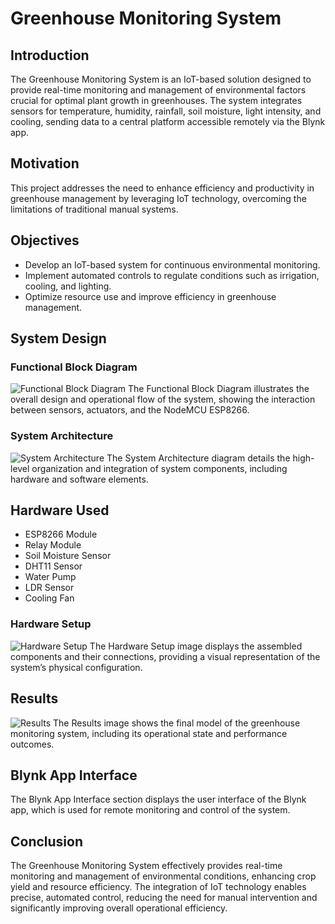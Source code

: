 # Greenhouse Monitoring System

## Introduction
The Greenhouse Monitoring System is an IoT-based solution designed to provide real-time monitoring and management of environmental factors crucial for optimal plant growth in greenhouses. The system integrates sensors for temperature, humidity, rainfall, soil moisture, light intensity, and cooling, sending data to a central platform accessible remotely via the Blynk app.

## Motivation
This project addresses the need to enhance efficiency and productivity in greenhouse management by leveraging IoT technology, overcoming the limitations of traditional manual systems.

## Objectives
- Develop an IoT-based system for continuous environmental monitoring.
- Implement automated controls to regulate conditions such as irrigation, cooling, and lighting.
- Optimize resource use and improve efficiency in greenhouse management.

## System Design

### Functional Block Diagram
![Functional Block Diagram](path/to/functional_block_diagram.jpg)
The Functional Block Diagram illustrates the overall design and operational flow of the system, showing the interaction between sensors, actuators, and the NodeMCU ESP8266.

### System Architecture
![System Architecture](path/to/system_architecture.jpg)
The System Architecture diagram details the high-level organization and integration of system components, including hardware and software elements.

## Hardware Used
- ESP8266 Module
- Relay Module
- Soil Moisture Sensor
- DHT11 Sensor
- Water Pump
- LDR Sensor
- Cooling Fan

### Hardware Setup
![Hardware Setup](path/to/hardware_setup.jpg)
The Hardware Setup image displays the assembled components and their connections, providing a visual representation of the system’s physical configuration.

## Results
![Results](path/to/results.jpg)
The Results image shows the final model of the greenhouse monitoring system, including its operational state and performance outcomes.

## Blynk App Interface
The Blynk App Interface section displays the user interface of the Blynk app, which is used for remote monitoring and control of the system.

## Conclusion
The Greenhouse Monitoring System effectively provides real-time monitoring and management of environmental conditions, enhancing crop yield and resource efficiency. The integration of IoT technology enables precise, automated control, reducing the need for manual intervention and significantly improving overall operational efficiency.

